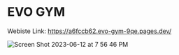 # EVO GYM




Webiste Link: https://a6fccb62.evo-gym-9qe.pages.dev/

![Screen Shot 2023-06-12 at 7 56 46 PM](https://github.com/Seif-Mamdouh/EVO-GYM/assets/55955558/b751aedf-e843-4ac0-934d-77a8173ca0bf)
